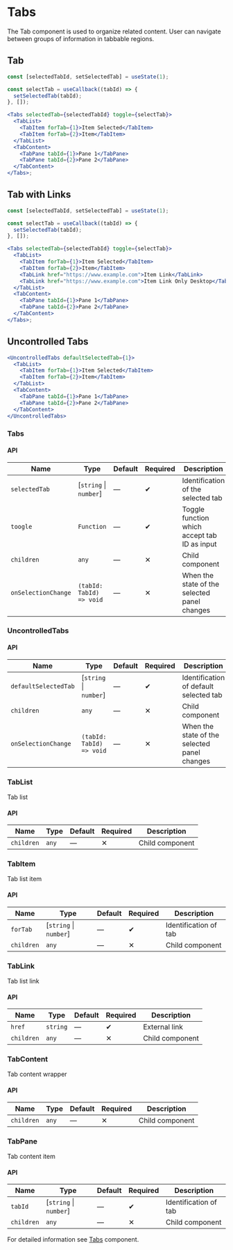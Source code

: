 # Tabs

The Tab component is used to organize related content. User can navigate between
groups of information in tabbable regions.

## Tab

```jsx
const [selectedTabId, setSelectedTab] = useState(1);

const selectTab = useCallback((tabId) => {
  setSelectedTab(tabId);
}, []);

<Tabs selectedTab={selectedTabId} toggle={selectTab}>
  <TabList>
    <TabItem forTab={1}>Item Selected</TabItem>
    <TabItem forTab={2}>Item</TabItem>
  </TabList>
  <TabContent>
    <TabPane tabId={1}>Pane 1</TabPane>
    <TabPane tabId={2}>Pane 2</TabPane>
  </TabContent>
</Tabs>;
```

## Tab with Links

```jsx
const [selectedTabId, setSelectedTab] = useState(1);

const selectTab = useCallback((tabId) => {
  setSelectedTab(tabId);
}, []);

<Tabs selectedTab={selectedTabId} toggle={selectTab}>
  <TabList>
    <TabItem forTab={1}>Item Selected</TabItem>
    <TabItem forTab={2}>Item</TabItem>
    <TabLink href="https://www.example.com">Item Link</TabLink>
    <TabLink href="https://www.example.com">Item Link Only Desktop</TabLink>
  </TabList>
  <TabContent>
    <TabPane tabId={1}>Pane 1</TabPane>
    <TabPane tabId={2}>Pane 2</TabPane>
  </TabContent>
</Tabs>;
```

## Uncontrolled Tabs

```jsx
<UncontrolledTabs defaultSelectedTab={1}>
  <TabList>
    <TabItem forTab={1}>Item Selected</TabItem>
    <TabItem forTab={2}>Item</TabItem>
  </TabList>
  <TabContent>
    <TabPane tabId={1}>Pane 1</TabPane>
    <TabPane tabId={2}>Pane 2</TabPane>
  </TabContent>
</UncontrolledTabs>
```

### Tabs

#### API

| Name                | Type                     | Default | Required | Description                                  |
| ------------------- | ------------------------ | ------- | -------- | -------------------------------------------- |
| `selectedTab`       | [`string` \| `number`]   | —       | ✔        | Identification of the selected tab           |
| `toogle`            | `Function`               | —       | ✔        | Toggle function which accept tab ID as input |
| `children`          | `any`                    | —       | ✕        | Child component                              |
| `onSelectionChange` | `(tabId: TabId) => void` | —       | ✕        | When the state of the selected panel changes |

### UncontrolledTabs

#### API

| Name                 | Type                     | Default | Required | Description                                  |
| -------------------- | ------------------------ | ------- | -------- | -------------------------------------------- |
| `defaultSelectedTab` | [`string` \| `number`]   | —       | ✔        | Identification of default selected tab       |
| `children`           | `any`                    | —       | ✕        | Child component                              |
| `onSelectionChange`  | `(tabId: TabId) => void` | —       | ✕        | When the state of the selected panel changes |

### TabList

Tab list

#### API

| Name       | Type  | Default | Required | Description     |
| ---------- | ----- | ------- | -------- | --------------- |
| `children` | `any` | —       | ✕        | Child component |

### TabItem

Tab list item

#### API

| Name       | Type                   | Default | Required | Description           |
| ---------- | ---------------------- | ------- | -------- | --------------------- |
| `forTab`   | [`string` \| `number`] | —       | ✔        | Identification of tab |
| `children` | `any`                  | —       | ✕        | Child component       |

### TabLink

Tab list link

#### API

| Name       | Type     | Default | Required | Description     |
| ---------- | -------- | ------- | -------- | --------------- |
| `href`     | `string` | —       | ✔        | External link   |
| `children` | `any`    | —       | ✕        | Child component |

### TabContent

Tab content wrapper

#### API

| Name       | Type  | Default | Required | Description     |
| ---------- | ----- | ------- | -------- | --------------- |
| `children` | `any` | —       | ✕        | Child component |

### TabPane

Tab content item

#### API

| Name       | Type                   | Default | Required | Description           |
| ---------- | ---------------------- | ------- | -------- | --------------------- |
| `tabId`    | [`string` \| `number`] | —       | ✔        | Identification of tab |
| `children` | `any`                  | —       | ✕        | Child component       |

For detailed information see [Tabs](https://github.com/lmc-eu/spirit-design-system/blob/main/packages/web/src/scss/components/Tabs/README.md) component.
